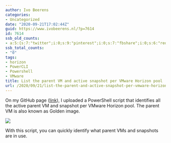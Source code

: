 ```yaml
---
author: Ivo Beerens
categories:
- Uncategorized
date: "2020-09-21T17:02:44Z"
guid: https://www.ivobeerens.nl/?p=7614
id: 7614
ssb_old_counts:
- a:5:{s:7:"twitter";i:0;s:9:"pinterest";i:0;s:7:"fbshare";i:0;s:6:"reddit";i:0;s:6:"tumblr";i:0;}
ssb_total_counts:
- "0"
tags:
- horizon
- PowerCLI
- Powershell
- VMware
title: List the parent VM and active snapshot per VMware Horizon pool
url: /2020/09/21/list-the-parent-and-active-snapshot-per-vmware-horizon-pool/
---
```


On my GitHub page ([link](https://github.com/ibeerens/PowerCLI)), I uploaded a PowerShell script that identifies all the active parent VM and snapshot per VMware Horizon pool. The parent VM is also known as Golden image.

[![](http://localhost/wp-content/uploads/2020/09/1-1-300x60.jpg)](http://localhost/wp-content/uploads/2020/09/1-1-scaled.jpg)

With this script, you can quickly identify what parent VMs and snapshots are in use.
